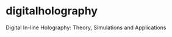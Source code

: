 # digitalholography
Digital In-line Holography: Theory, Simulations and Applications                                                                
